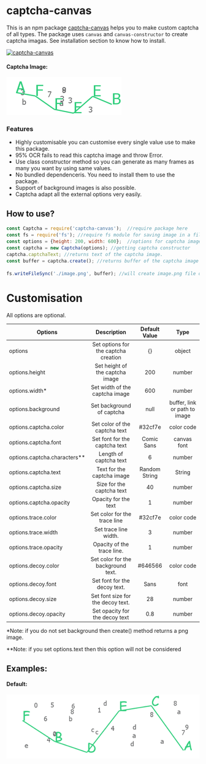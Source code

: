 # captcha-canvas
This is an npm package [captcha-canvas](https://npmjs.com/package/captcha-canvas) helps you to make custom captcha of all types. The package uses `canvas` and `canvas-constructor` to create captcha imagas. See installation section to know how to install. 

[![captcha-canvas](https://nodei.co/npm/captcha-canvas.png)](https://npmjs.com/package/captcha-canvas)

#### Captcha Image:

![captcha](./assets/captcha/AFFEEB.png)

### Features

* Highly customisable you can customise every single value use to make this package.
* 95% OCR fails to read this captcha image and throw Error.
* Use class constructor method so you can generate as many frames as many you want by using same values.
* No bundled dependenceris. You need to install them to use the package.
* Support of background images is also possible.
* Captcha adapt all the external options very easily.

## How to use?

```js
const Captcha = require('captcha-canvas');  //require package here
const fs = require('fs'); //require fs module for saving image in a file
const options = {height: 200, width: 600};  //options for captcha image
const captcha = new Captcha(options); //getting captcha constructor
captcha.captchaText; //returns text of the captcha image.
const buffer = captcha.create(); //returns buffer of the captcha image

fs.writeFileSync('./image.png', buffer); //will create image.png file of the captcha
```

# Customisation 
All options are optional.

| Options   | Description | Default Value | Type |
|-----------|:-----------:|:-------------:|:----:|
| options | Set options for the captcha creation | {} | object |
| options.height    | Set height of the captcha image | 200 | number |
| options.width* | Set width of the captcha image | 600 | number |
| options.background | Set background of captcha | null | buffer, link or path to image |
| options.captcha.color | Set color of the captcha text | #32cf7e | color code |
| options.captcha.font | Set font for the captcha text | Comic Sans | canvas font |
| options.captcha.characters** | Length of captcha text | 6 | number |
| options.captcha.text | Text for the captcha image | Random String | String |
| options.captcha.size | Size for the captcha text | 40 | number |
| options.captcha.opacity | Opacity for the text | 1 | number |
| options.trace.color | Set color for the trace line | #32cf7e | color code |
| options.trace.width | Set trace line width. | 3 | number |
| options.trace.opacity | Opacity of the trace line. | 1 | number |
| options.decoy.color | Set color for the background text. | #646566 | color code |
| options.decoy.font | Set font for the decoy text. | Sans | font |
| options.decoy.size | Set font size for the decoy text. | 28 | number |
| options.decoy.opacity | Set opacity for the decoy text | 0.8 | number |

*Note: if you do not set background then create() method returns a png image.

**Note: if you set options.text then this option will not be considered

## Examples:

#### Default:

![Default](./assets/captcha/default.png)
